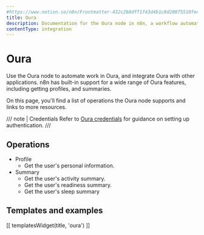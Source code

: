 ```yaml
---
#https://www.notion.so/n8n/Frontmatter-432c2b8dff1f43d4b1c8d20075510fe4
title: Oura
description: Documentation for the Oura node in n8n, a workflow automation platform. Includes details of operations and configuration, and links to examples and credentials information.
contentType: integration
---
```


# Oura

Use the Oura node to automate work in Oura, and integrate Oura with other applications. n8n has built-in support for a wide range of Oura features, including getting profiles, and summaries. 

On this page, you'll find a list of operations the Oura node supports and links to more resources.

/// note | Credentials
Refer to [Oura credentials](/integrations/builtin/credentials/oura/) for guidance on setting up authentication. 
///

## Operations

* Profile
    * Get the user's personal information.
* Summary
    * Get the user's activity summary.
    * Get the user's readiness summary.
    * Get the user's sleep summary

## Templates and examples

<!-- see https://www.notion.so/n8n/Pull-in-templates-for-the-integrations-pages-37c716837b804d30a33b47475f6e3780 -->
[[ templatesWidget(title, 'oura') ]]
